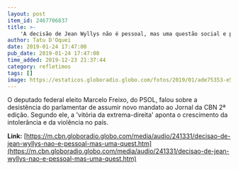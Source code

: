 ```yaml
---
layout: post
item_id: 2467706837
title: >-
    'A decisão de Jean Wyllys não é pessoal, mas uma questão social e política grave', diz Freixo
author: Tatu D'Oquei
date: 2019-01-24 17:47:00
pub_date: 2019-01-24 17:47:00
time_added: 2019-12-23 21:37:44
category: refletimos
tags: []
image: https://estaticos.globoradio.globo.com/fotos/2019/01/ade75353-e585-4493-8926-55db243f5ac6.png.640x360_q75_box-0%2C51%2C635%2C408_crop_detail.jpg
---
```


O deputado federal eleito Marcelo Freixo, do PSOL, falou sobre a desistência do parlamentar de assumir novo mandato ao Jornal da CBN 2ª edição. Segundo ele, a 'vitória da extrema-direita' aponta o crescimento da intolerância e da violência no país.

**Link:** [https://m.cbn.globoradio.globo.com/media/audio/241331/decisao-de-jean-wyllys-nao-e-pessoal-mas-uma-quest.htm](https://m.cbn.globoradio.globo.com/media/audio/241331/decisao-de-jean-wyllys-nao-e-pessoal-mas-uma-quest.htm)

